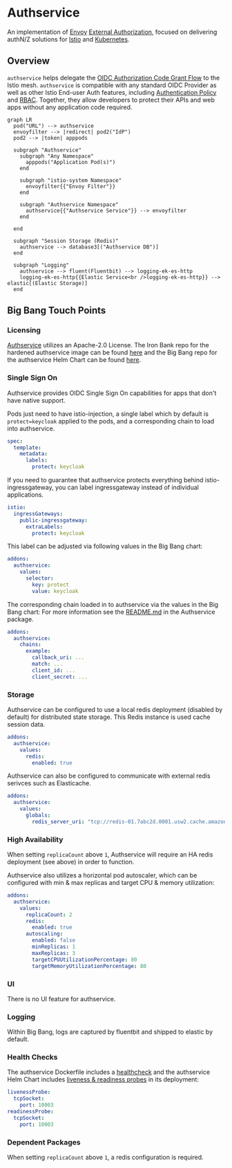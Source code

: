 # Authservice

An implementation of [Envoy](https://envoyproxy.io) [External Authorization](https://www.envoyproxy.io/docs/envoy/latest/configuration/http/http_filters/ext_authz_filter),
focused on delivering authN/Z solutions for [Istio](https://istio.io) and [Kubernetes](https://kubernetes.io).

## Overview

`authservice` helps delegate the [OIDC Authorization Code Grant Flow](https://openid.net/specs/openid-connect-core-1_0.html#CodeFlowAuth)
to the Istio mesh. `authservice` is compatible with any standard OIDC Provider as well as other Istio End-user Auth features,
including [Authentication Policy](https://istio.io/docs/tasks/security/authn-policy/) and [RBAC](https://istio.io/docs/tasks/security/rbac-groups/).
Together, they allow developers to protect their APIs and web apps without any application code required.

```mermaid
graph LR
  pod("URL") --> authservice
  envoyfilter --> |redirect| pod2("IdP")
  pod2 --> |token| apppods

  subgraph "Authservice"
    subgraph "Any Namespace"
      apppods("Application Pod(s)")
    end

    subgraph "istio-system Namespace"
      envoyfilter{{"Envoy Filter"}}
    end
    
    subgraph "Authservice Namespace"
      authservice{{"Authservice Service"}} --> envoyfilter
    end
        
  end

  subgraph "Session Storage (Redis)"
    authservice --> database3[("Authservice DB")]
  end

  subgraph "Logging"
    authservice --> fluent(Fluentbit) --> logging-ek-es-http
    logging-ek-es-http{{Elastic Service<br />logging-ek-es-http}} --> elastic[(Elastic Storage)]
  end
```

## Big Bang Touch Points

### Licensing

[Authservice](https://github.com/istio-ecosystem/authservice) utilizes an Apache-2.0 License. The Iron Bank repo for the hardened authservice image can be found [here](https://repo1.dso.mil/dsop/istio-ecosystem/authservice) and the Big Bang repo for the authservice Helm Chart can be found [here](https://repo1.dso.mil/platform-one/big-bang/apps/core/authservice).

### Single Sign On

Authservice provides OIDC Single Sign On capabilities for apps that don't have native support.

Pods just need to have istio-injection, a single label which by default is `protect=keycloak` applied to the pods, and a corresponding chain to load into authservice.

```yaml
spec:
  template:
    metadata:
      labels:
        protect: keycloak
```

If you need to guarantee that authservice protects everything behind istio-ingressgateway, you can label ingressgateway instead of individual applications.

```yaml
istio:
  ingressGateways:
    public-ingressgateway:
      extraLabels:
        protect: keycloak
```

This label can be adjusted via following values in the Big Bang chart:

```yaml
addons:
  authservice:
    values:
      selector:
        key: protect
        value: keycloak
```

The corresponding chain loaded in to authservice via the values in the Big Bang chart:
For more information see the [README.md](https://repo1.dso.mil/platform-one/big-bang/apps/core/authservice/-/blob/main/README.md) in the Authservice package.

```yaml
addons:
  authservice:
    chains:
      example:
        callback_uri: ...
        match: ...
        client_id: ...
        client_secret: ...
```

### Storage

Authservice can be configured to use a local redis deployment (disabled by default) for distributed state storage. This Redis instance is used cache session data.

```yaml
addons:
  authservice:
    values:
      redis:
        enabled: true
```

Authservice can also be configured to communicate with external redis serivces such as Elasticache.

```yaml
addons:
  authservice:
    values:
      globals:
        redis_server_uri: "tcp://redis-01.7abc2d.0001.usw2.cache.amazonaws.com:6379"
```

### High Availability

When setting `replicaCount` above `1`, Authservice will require an HA redis deployment (see above) in order to function.

Authservice also utilizes a horizontal pod autoscaler, which can be configured with min & max replicas and target CPU & memory utilization:

```yaml
addons:
  authservice:
    values:
      replicaCount: 2
      redis:
        enabled: true
      autoscaling:
        enabled: false
        minReplicas: 1
        maxReplicas: 3
        targetCPUUtilizationPercentage: 80
        targetMemoryUtilizationPercentage: 80
```

### UI

There is no UI feature for authservice.

### Logging

Within Big Bang, logs are captured by fluentbit and shipped to elastic by default.

### Health Checks

The authservice Dockerfile includes a [healthcheck](https://repo1.dso.mil/dsop/istio-ecosystem/authservice/-/blob/master/Dockerfile#L23-24) and the authservice Helm Chart includes [liveness & readiness probes](https://repo1.dso.mil/platform-one/big-bang/apps/core/authservice/-/blob/main/chart/templates/deployment.yaml#L42-47) in its deployment:

```yaml
livenessProbe:
  tcpSocket:
    port: 10003
readinessProbe:
  tcpSocket:
    port: 10003
```

### Dependent Packages

When setting `replicaCount` above `1`, a redis configuration is required.
